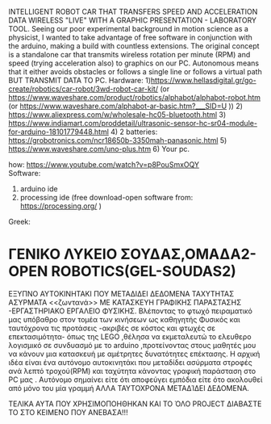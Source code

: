 INTELLIGENT ROBOT CAR THAT TRANSFERS SPEED AND ACCELERATION DATA WIRELESS "LIVE" WITH A GRAPHIC PRESENTATION - LABORATORY TOOL. Seeing our poor experimental background in motion science as a physicist, I wanted to take advantage of free software in conjunction with the arduino, making a build with countless extensions. The original concept is a standalone car that transmits wireless rotation per minute (RPM) and speed (trying acceleration also) to graphics on our PC. Autonomous means that it either avoids obstacles or follows a single line or follows a virtual path BUT TRANSMIT DATA TO PC.
Hardware: 
1)https://www.hellasdigital.gr/go-create/robotics/car-robot/3wd-robot-car-kit/ (or	
https://www.waveshare.com/product/robotics/alphabot/alphabot-robot.htm (or https://www.waveshare.com/alphabot-ar-basic.htm?___SID=U ))
2)	https://www.aliexpress.com/w/wholesale-hc05-bluetooth.html
3)	https://www.indiamart.com/proddetail/ultrasonic-sensor-hc-sr04-module-for-arduino-18101779448.html
4)	2 batteries: https://grobotronics.com/ncr18650b-3350mah-panasonic.html
5)	https://www.waveshare.com/uno-plus.htm
6)	Your pc.

 how: https://www.youtube.com/watch?v=p8PouSmxOQY                                                           
Software:
1)	arduino ide  
2)	processing ide (free download-open software  from: https://processing.org/  ) 


 

                                                                                                                                                                                                








Greek:
# ΓΕΝΙΚΟ ΛΥΚΕΙΟ ΣΟΥΔΑΣ,ΟΜΑΔΑ2-OPEN ROBOTICS(GEL-SOUDAS2)
ΕΞΥΠΝΟ ΑΥΤΟΚΙΝΗΤΑΚΙ ΠΟΥ ΜΕΤΑΔΙΔΕΙ ΔΕΔΟΜΕΝΑ ΤΑΧΥΤΗΤΑΣ ΑΣΥΡΜΑΤΑ <<ζωντανά>> ΜΕ ΚΑΤΑΣΚΕΥΗ ΓΡΑΦΙΚΗΣ ΠΑΡΑΣΤΑΣΗΣ -ΕΡΓΑΣΤΗΡΙΑΚΟ ΕΡΓΑΛΕΙΟ ΦΥΣΙΚΗΣ.
Βλέποντας το φτωχό πειραματικό μας υπόβαθρο στον τομέα των κινήσεων ως καθηγητής Φυσικός και ταυτόχρονα τις προτάσεις -ακριβές σε κόστος και φτωχές σε επεκτασιμότητα- όπως της LEGO ,θέλησα να εκμεταλευτώ το ελευθερο λογισμικό σε συνδυασμό με το arduino ,προτείνοντας στους μαθητές μου να κάνουν μια κατασκευή με αμέτρητες δυνατότητες επέκτασης.
Η αρχική ιδέα είναι ένα αυτόνομο αυτοκινητάκι που μεταδίδει ασύρματα στροφές ανά λεπτό τροχού(RPM) και ταχύτητα κάνοντας γραφική παράσταση στο PC μας .
Αυτόνομο σημαίνει είτε ότι αποφεύγει εμπόδια είτε ότο ακολουθεί από μόνο του μία γραμμή ΑΛΛΑ ΤΑΥΤΟΧΡΟΝΑ ΜΕΤΑΔΊΔΕΙ ΔΕΔΟΜΕΝΑ.

ΤΕΛΙΚΑ ΑΥΤΑ ΠΟΥ ΧΡΗΣΙΜΟΠΟΗΘΗΚΑΝ ΚΑΙ ΤΟ ΌΛΟ PROJECT ΔΙΑΒΑΣΤΕ ΤΟ ΣΤΟ ΚΕΙΜΕΝΟ ΠΟΥ ΑΝΕΒΑΣΑ!!!
